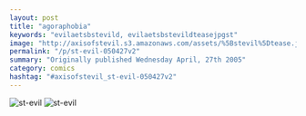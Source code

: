 ```yaml
---
layout: post
title: "agoraphobia"
keywords: "evilaetsbstevild, evilaetsbstevildteasejpgst"
image: "http://axisofstevil.s3.amazonaws.com/assets/%5Bstevil%5Dtease.jpg"
permalink: "/p/st-evil-050427v2"
summary: "Originally published Wednesday April, 27th 2005"
category: comics
hashtag: "#axisofstevil_st-evil-050427v2"
---
```


![st-evil](http://axisofstevil.s3.amazonaws.com/assets/%5Bstevil%5Dtease.jpg)
![st-evil](http://axisofstevil.s3.amazonaws.com/assets/%5Bstevil%5D04-28-05.jpg)

